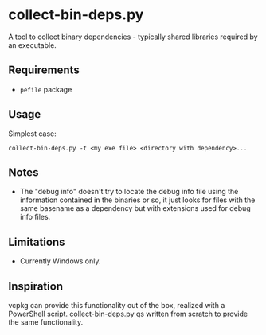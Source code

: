 collect-bin-deps.py
===================
A tool to collect binary dependencies - typically shared libraries required by
an executable.

Requirements
------------
* `pefile` package

Usage
-----
Simplest case:

    collect-bin-deps.py -t <my exe file> <directory with dependency>...

Notes
-----
* The "debug info" doesn't try to locate the debug info file using the information
  contained in the binaries or so, it just looks for files with the same basename
  as a dependency but with extensions used for debug info files.

Limitations
-----------
* Currently Windows only.

Inspiration
-----------
vcpkg can provide this functionality out of the box, realized with a
PowerShell script. collect-bin-deps.py qs written from scratch to provide the
same functionality.
